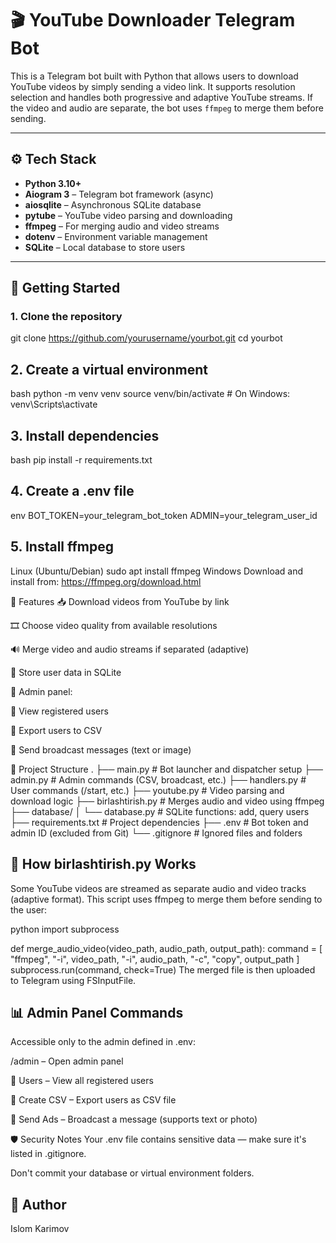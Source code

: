 # 🎬 YouTube Downloader Telegram Bot

This is a Telegram bot built with Python that allows users to download YouTube videos by simply sending a video link. It supports resolution selection and handles both progressive and adaptive YouTube streams. If the video and audio are separate, the bot uses `ffmpeg` to merge them before sending.

---

## ⚙️ Tech Stack

- **Python 3.10+**
- **Aiogram 3** – Telegram bot framework (async)
- **aiosqlite** – Asynchronous SQLite database
- **pytube** – YouTube video parsing and downloading
- **ffmpeg** – For merging audio and video streams
- **dotenv** – Environment variable management
- **SQLite** – Local database to store users

---

## 🚀 Getting Started

### 1. Clone the repository


git clone https://github.com/yourusername/yourbot.git
cd yourbot
## 2. Create a virtual environment
bash
python -m venv venv
source venv/bin/activate  # On Windows: venv\Scripts\activate
## 3. Install dependencies
bash
pip install -r requirements.txt
## 4. Create a .env file
env
BOT_TOKEN=your_telegram_bot_token
ADMIN=your_telegram_user_id
##  5. Install ffmpeg
Linux (Ubuntu/Debian)
sudo apt install ffmpeg
Windows
Download and install from: https://ffmpeg.org/download.html

🧰 Features
📥 Download videos from YouTube by link

🎞 Choose video quality from available resolutions

🔊 Merge video and audio streams if separated (adaptive)

👤 Store user data in SQLite

👮 Admin panel:

👥 View registered users

📠 Export users to CSV

📢 Send broadcast messages (text or image)

📁 Project Structure
.
├── main.py               # Bot launcher and dispatcher setup
├── admin.py              # Admin commands (CSV, broadcast, etc.)
├── handlers.py           # User commands (/start, etc.)
├── youtube.py            # Video parsing and download logic
├── birlashtirish.py      # Merges audio and video using ffmpeg
├── database/
│   └── database.py       # SQLite functions: add, query users
├── requirements.txt      # Project dependencies
├── .env                  # Bot token and admin ID (excluded from Git)
└── .gitignore            # Ignored files and folders

## 🧠 How birlashtirish.py Works
Some YouTube videos are streamed as separate audio and video tracks (adaptive format). This script uses ffmpeg to merge them before sending to the user:

python
import subprocess

def merge_audio_video(video_path, audio_path, output_path):
    command = [
        "ffmpeg",
        "-i", video_path,
        "-i", audio_path,
        "-c", "copy",
        output_path
    ]
    subprocess.run(command, check=True)
The merged file is then uploaded to Telegram using FSInputFile.

## 📊 Admin Panel Commands
Accessible only to the admin defined in .env:

/admin – Open admin panel

👥 Users – View all registered users

📠 Create CSV – Export users as CSV file

📢 Send Ads – Broadcast a message (supports text or photo)

🛡️ Security Notes
Your .env file contains sensitive data — make sure it's listed in .gitignore.

Don't commit your database or virtual environment folders.



## 🙋 Author
Islom Karimov


